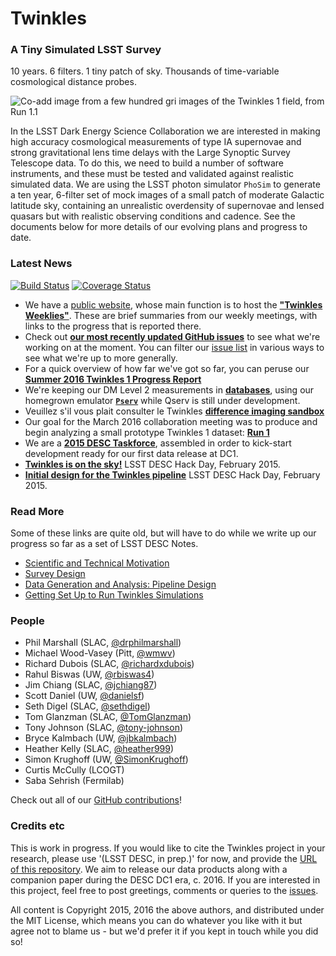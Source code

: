 # Twinkles
### A Tiny Simulated LSST Survey

10 years. 6 filters. 1 tiny patch of sky. Thousands of time-variable cosmological distance probes.

![Co-add image from a few hundred *gri* images of the Twinkles 1 field, from Run 1.1 ](https://cloud.githubusercontent.com/assets/945715/14874645/529e031a-0cb7-11e6-92a7-a000c8514d11.png)

In the LSST Dark Energy Science Collaboration we are interested in
making high accuracy cosmological measurements of type IA supernovae and
strong gravitational lens time delays with the Large Synoptic Survey
Telescope data. To do this, we need to build a number of software
instruments, and these must be tested and validated against realistic
simulated data. We are using the LSST photon simulator `PhoSim` to
generate a ten year, 6-filter set of mock images of a small patch of
moderate Galactic latitude sky, containing an unrealistic overdensity of
supernovae and lensed quasars but with realistic observing conditions
and cadence. See the documents below for more details of our evolving
plans and progress to date.

### Latest News

[![Build Status](https://travis-ci.org/DarkEnergyScienceCollaboration/Twinkles.svg?branch=master)](https://travis-ci.org/DarkEnergyScienceCollaboration/Twinkles) [![Coverage Status](https://coveralls.io/repos/github/DarkEnergyScienceCollaboration/Twinkles/badge.svg?branch=master)](https://coveralls.io/github/DarkEnergyScienceCollaboration/Twinkles?branch=master)

* We have a [public website](https://darkenergysciencecollaboration.github.io/Twinkles/), whose main function is to host the **["Twinkles Weeklies"](https://darkenergysciencecollaboration.github.io/Twinkles/weekly/index.html)**. These are brief summaries from our weekly meetings, with links to the progress that is reported there.
* Check out **[our most recently updated GitHub issues](https://github.com/DarkEnergyScienceCollaboration/Twinkles/issues?q=is%3Aissue+is%3Aopen+sort%3Aupdated-desc)** to see what we're working on at the moment. You can filter our [issue list](https://github.com/DarkEnergyScienceCollaboration/Twinkles) in various ways to see what we're up to more generally.
* For a quick overview of how far we've got so far, you can peruse our **[Summer 2016 Twinkles 1 Progress Report](https://github.com/DarkEnergyScienceCollaboration/Twinkles/blob/master/doc/Summary_2016Q2.md)**
* We're keeping our DM Level 2 measurements in **[databases](https://github.com/DarkEnergyScienceCollaboration/Twinkles/blob/master/doc/Database.md)**, using our homegrown emulator **[`Pserv`](https://github.com/DarkEnergyScienceCollaboration/Pserv)** while Qserv is still under development.
* Veuillez s'il vous plait consulter le Twinkles **[difference imaging sandbox](https://github.com/DarkEnergyScienceCollaboration/Twinkles/wiki/A-sandbox-for-difference-imaging)**
* Our goal for the March 2016 collaboration meeting was to produce and begin analyzing a small prototype Twinkles 1 dataset: **[Run 1](https://github.com/DarkEnergyScienceCollaboration/Twinkles/blob/master/doc/Run1.md)**
* We are a **[2015 DESC Taskforce](https://github.com/DarkEnergyScienceCollaboration/Twinkles/blob/master/doc/Taskforce2015_Twinkles.md)**, assembled in order to kick-start development ready for our first data release at DC1.
* **[Twinkles is on the sky!](http://github.com/DarkEnergyScienceCollaboration/Twinkles/blob/master/examples/notebooks/First%20Light.ipynb)**  LSST DESC Hack Day, February 2015.
* **[Initial design for the Twinkles pipeline](https://confluence.slac.stanford.edu/display/LSSTDESC/Twinkles+flow+chart)** LSST DESC Hack Day, February 2015.


### Read More

Some of these links are quite old, but will have to do while we write
up our progress so far as a set of LSST DESC Notes.
* [Scientific and Technical Motivation](https://github.com/DarkEnergyScienceCollaboration/Twinkles/blob/master/doc/Motivation.md)
* [Survey Design](https://github.com/DarkEnergyScienceCollaboration/Twinkles/blob/master/doc/Design.md)
* [Data Generation and Analysis: Pipeline Design](https://github.com/DarkEnergyScienceCollaboration/Twinkles/blob/master/doc/Organisation.md)
* [Getting Set Up to Run Twinkles Simulations](https://github.com/DarkEnergyScienceCollaboration/Twinkles/blob/master/doc/Setup.md)


### People

* Phil Marshall (SLAC,
[@drphilmarshall](https://github.com/DarkEnergyScienceCollaboration/Twinkles/issues?q=assignee%3Adrphilmarshall))
* Michael Wood-Vasey (Pitt,
[@wmwv](https://github.com/DarkEnergyScienceCollaboration/Twinkles/issues?q=assignee%3Awmwv))
* Richard Dubois (SLAC,
[@richardxdubois](https://github.com/DarkEnergyScienceCollaboration/Twinkles/issues?q=assignee%3Arichardxdubois))
* Rahul Biswas (UW,
[@rbiswas4](https://github.com/DarkEnergyScienceCollaboration/Twinkles/issues?q=assignee%3Arbiswas4))
* Jim Chiang (SLAC,
[@jchiang87](https://github.com/DarkEnergyScienceCollaboration/Twinkles/issues?q=assignee%3Ajchiang87))
* Scott Daniel (UW,
[@danielsf](https://github.com/DarkEnergyScienceCollaboration/Twinkles/issues?q=assignee%3Adanielsf))
* Seth Digel (SLAC,
[@sethdigel](https://github.com/DarkEnergyScienceCollaboration/Twinkles/issues?q=assignee%3Asethdigel))
* Tom Glanzman (SLAC,
[@TomGlanzman](https://github.com/DarkEnergyScienceCollaboration/Twinkles/issues?q=assignee%3ATomGlanzman))
* Tony Johnson (SLAC,
[@tony-johnson](https://github.com/DarkEnergyScienceCollaboration/Twinkles/issues?q=assignee%3Atony-johnson))
* Bryce Kalmbach (UW,
[@jbkalmbach](https://github.com/DarkEnergyScienceCollaboration/Twinkles/issues?q=assignee%3Ajbkalmbach))
* Heather Kelly (SLAC, [@heather999](https://github.com/DarkEnergyScienceCollaboration/Twinkles/issues?q=assignee%3Aheather999))
* Simon Krughoff (UW,
[@SimonKrughoff](https://github.com/DarkEnergyScienceCollaboration/Twinkles/issues?q=assignee%3ASimonKrughoff))
* Curtis McCully (LCOGT)
* Saba Sehrish (Fermilab)


Check out all of our [GitHub contributions](https://github.com/DarkEnergyScienceCollaboration/Twinkles/graphs/contributors)!

### Credits etc

This is work in progress. If you would like to cite the Twinkles project in your research, please use '(LSST DESC, in prep.)' for now, and provide the [URL of this repository](https://github.com/DarkEnergyScienceCollaboration/Twinkles). We aim to release our data products along with a companion paper during the DESC DC1 era, c. 2016. If you are interested in this project, feel free to post greetings, comments or queries to the [issues](https://github.com/DarkEnergyScienceCollaboration/Twinkles/issues).  

All content is Copyright 2015, 2016 the above authors, and distributed under the MIT License, which means you can do whatever you like with it but agree not to blame us - but we'd prefer it if you kept in touch while you did so!
